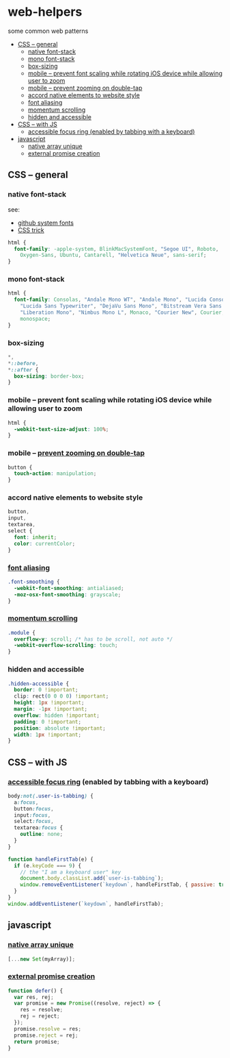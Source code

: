 # web-helpers

some common web patterns

<!-- START doctoc generated TOC please keep comment here to allow auto update -->
<!-- DON'T EDIT THIS SECTION, INSTEAD RE-RUN doctoc TO UPDATE -->


- [CSS – general](#css-%C2%A0general)
  - [native font-stack](#native-font-stack)
  - [mono font-stack](#mono-font-stack)
  - [box-sizing](#box-sizing)
  - [mobile – prevent font scaling while rotating iOS device while allowing user to zoom](#mobile--prevent-font-scaling-while-rotating-ios-device-while-allowing-user-to-zoom)
  - [mobile – prevent zooming on double-tap](#mobile--prevent-zooming-on-double-tap)
  - [accord native elements to website style](#accord-native-elements-to-website-style)
  - [font aliasing](#font-aliasing)
  - [momentum scrolling](#momentum-scrolling)
  - [hidden and accessible](#hidden-and-accessible)
- [CSS – with JS](#css--with-js)
  - [accessible focus ring (enabled by tabbing with a keyboard)](#accessible-focus-ring-enabled-by-tabbing-with-a-keyboard)
- [javascript](#javascript)
  - [native array unique](#native-array-unique)
  - [external promise creation](#external-promise-creation)

<!-- END doctoc generated TOC please keep comment here to allow auto update -->

## CSS – general

### native font-stack

see:

- [github system fonts](http://markdotto.com/2018/02/07/github-system-fonts/)
- [CSS trick](https://css-tricks.com/snippets/css/system-font-stack/#article-header-id-1)

```css
html {
  font-family: -apple-system, BlinkMacSystemFont, "Segoe UI", Roboto,
    Oxygen-Sans, Ubuntu, Cantarell, "Helvetica Neue", sans-serif;
}
```

### mono font-stack

```css
html {
  font-family: Consolas, "Andale Mono WT", "Andale Mono", "Lucida Console",
    "Lucida Sans Typewriter", "DejaVu Sans Mono", "Bitstream Vera Sans Mono",
    "Liberation Mono", "Nimbus Mono L", Monaco, "Courier New", Courier,
    monospace;
}
```

### box-sizing

```css
*,
*::before,
*::after {
  box-sizing: border-box;
}
```

### mobile – prevent font scaling while rotating iOS device while allowing user to zoom

```css
html {
  -webkit-text-size-adjust: 100%;
}
```

### mobile – [prevent zooming on double-tap](https://stackoverflow.com/questions/46167604/iphone-html-disable-double-tap-to-zoom)

```css
button {
  touch-action: manipulation;
}
```

### accord native elements to website style

```css
button,
input,
textarea,
select {
  font: inherit;
  color: currentColor;
}
```

### [font aliasing](https://stackoverflow.com/questions/11459746/webfont-smoothing-and-antialiasing-in-firefox-and-opera#17927764)

```css
.font-smoothing {
  -webkit-font-smoothing: antialiased;
  -moz-osx-font-smoothing: grayscale;
}
```

### [momentum scrolling](https://css-tricks.com/snippets/css/momentum-scrolling-on-ios-overflow-elements/)

```css
.module {
  overflow-y: scroll; /* has to be scroll, not auto */
  -webkit-overflow-scrolling: touch;
}
```

### hidden and accessible

```css
.hidden-accessible {
  border: 0 !important;
  clip: rect(0 0 0 0) !important;
  height: 1px !important;
  margin: -1px !important;
  overflow: hidden !important;
  padding: 0 !important;
  position: absolute !important;
  width: 1px !important;
}
```

## CSS – with JS

<!-- ### [fluid font-size](https://css-tricks.com/snippets/css/fluid-typography/)

```scss
@function strip-unit($value) {
  @return $value / ($value * 0 + 1);
}

@mixin fluid-type($min-vw, $max-vw, $min-font-size, $max-font-size) {
  $u1: unit($min-vw);
  $u2: unit($max-vw);
  $u3: unit($min-font-size);
  $u4: unit($max-font-size);

  @if $u1 == $u2 and $u1 == $u3 and $u1 == $u4 {
    & {
      font-size: $min-font-size;
      @media screen and (min-width: $min-vw) {
        font-size: calc(
          #{$min-font-size} + #{strip-unit($max-font-size - $min-font-size)} *
            ((100vw - #{$min-vw}) / #{strip-unit($max-vw - $min-vw)})
        );
      }
      @media screen and (min-width: $max-vw) {
        font-size: $max-font-size;
      }
    }
  }
}
``` -->

### [accessible focus ring](https://hackernoon.com/removing-that-ugly-focus-ring-and-keeping-it-too-6c8727fefcd2) (enabled by tabbing with a keyboard)

```scss
body:not(.user-is-tabbing) {
  a:focus,
  button:focus,
  input:focus,
  select:focus,
  textarea:focus {
    outline: none;
  }
}
```

```js
function handleFirstTab(e) {
  if (e.keyCode === 9) {
    // the "I am a keyboard user" key
    document.body.classList.add(`user-is-tabbing`);
    window.removeEventListener(`keydown`, handleFirstTab, { passive: true });
  }
}
window.addEventListener(`keydown`, handleFirstTab);
```

## javascript

### [native array unique](https://stackoverflow.com/questions/1960473/get-all-unique-values-in-a-javascript-array-remove-duplicates#14438954)

```js
[...new Set(myArray)];
```

### [external promise creation](http://lea.verou.me/2016/12/resolve-promises-externally-with-this-one-weird-trick/)

```js
function defer() {
  var res, rej;
  var promise = new Promise((resolve, reject) => {
    res = resolve;
    rej = reject;
  });
  promise.resolve = res;
  promise.reject = rej;
  return promise;
}
```
